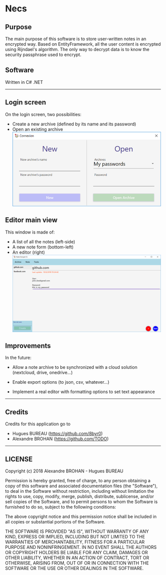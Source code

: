 # Necs

## Purpose
The main purpose of this software is to store user-written notes in an encrypted way.
Based on EntityFramework, all the user content is encrypted using Rijndael's algorithm. The only way to decrypt data is to know the security passphrase used to encrypt. 

## Software 
Written in C# .NET

----------------------

## Login screen
On the login screen, two possibilities:
- Create a new archive (defined by its name and its password)
- Open an existing archive
![Login window screenshot](https://github.com/8byr0/necs/blob/master/screenshots/login_window.PNG?raw=true)


## Editor main view
This window is made of:
- A list of all the notes (left-side)
- A new note form (bottom-left)
- An editor (right)
![Editor window screenshot](https://github.com/8byr0/necs/blob/master/screenshots/editor_window.PNG?raw=true)

## Improvements
In the future:
- Allow a note archive to be synchronized with a cloud solution (nextcloud, drive, onedrive...)

- Enable export options (to json, csv, whatever...)

- Implement a real editor with formatting options to set text appearance

-------------------------

## Credits
Credits for this application go to 
- Hugues BUREAU (https://github.com/8byr0)
- Alexandre BROHAN (https://github.com/TODO)

-------------------------

## LICENSE
Copyright (c) 2018 Alexandre BROHAN - Hugues BUREAU

Permission is hereby granted, free of charge, to any person obtaining a copy
of this software and associated documentation files (the "Software"), to deal
in the Software without restriction, including without limitation the rights
to use, copy, modify, merge, publish, distribute, sublicense, and/or sell
copies of the Software, and to permit persons to whom the Software is
furnished to do so, subject to the following conditions:

The above copyright notice and this permission notice shall be included in all
copies or substantial portions of the Software.

THE SOFTWARE IS PROVIDED "AS IS", WITHOUT WARRANTY OF ANY KIND, EXPRESS OR
IMPLIED, INCLUDING BUT NOT LIMITED TO THE WARRANTIES OF MERCHANTABILITY,
FITNESS FOR A PARTICULAR PURPOSE AND NONINFRINGEMENT. IN NO EVENT SHALL THE
AUTHORS OR COPYRIGHT HOLDERS BE LIABLE FOR ANY CLAIM, DAMAGES OR OTHER
LIABILITY, WHETHER IN AN ACTION OF CONTRACT, TORT OR OTHERWISE, ARISING FROM,
OUT OF OR IN CONNECTION WITH THE SOFTWARE OR THE USE OR OTHER DEALINGS IN THE
SOFTWARE.
